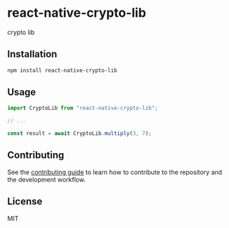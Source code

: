 # react-native-crypto-lib

crypto lib

## Installation

```sh
npm install react-native-crypto-lib
```

## Usage

```js
import CryptoLib from "react-native-crypto-lib";

// ...

const result = await CryptoLib.multiply(3, 7);
```

## Contributing

See the [contributing guide](CONTRIBUTING.md) to learn how to contribute to the repository and the development workflow.

## License

MIT
